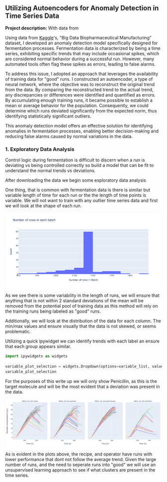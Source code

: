 ## Utilizing Autoencoders for Anomaly Detection in Time Series Data

**Project description:** With data from 

Using data from [Kaggle](https://www.kaggle.com/datasets/stephengoldie/big-databiopharmaceutical-manufacturing)'s, "Big Data Biopharmaceutical Manufacturing" dataset, I developed an anomaly detection model specifically designed for fermentation processes. Fermentation data is characterized by being a time series, exhibiting specific trends that may include occasional spikes, which are considered normal behavior during a successful run. However, many automated tools often flag these spikes as errors, leading to false alarms.

To address this issue, I adopted an approach that leverages the availability of training data for "good" runs. I constructed an autoencoder, a type of neural network, where the objective was to reconstruct the original trend from the data. By comparing the reconstructed trend to the actual trend, any discrepancies or differences were identified and quantified as errors. By accumulating enough training runs, it became possible to establish a mean or average behavior for the population. Consequently, we could determine which runs deviated significantly from the expected norm, thus identifying statistically significant outliers.

This anomaly detection model offers an effective solution for identifying anomalies in fermentation processes, enabling better decision-making and reducing false alarms caused by normal variations in the data.

 <!-- I created an anomaly detection model that allows for fermentation process. Because fermentation data is a time series, with specific trends having "spikes" as part of a good run, a lot automated tooling will detect errors, when they are actually normal behaviors. The apporach i took was that since there is training data for "good" runs, we will build an autoencoder, whrre the reconstruction will be compared to the original trend. Any difference between actual and predicted will be summarized as error. Thus with enough runs, we can determine a mean for the population and see which runs are statistically an outlier. -->

### 1. Exploratory Data Analysis

Control logic during fermentation is difficult to discern when a run is deviating vs being controlled correctly so build a model that can be fit to understand the normal trends vs deviations. 

After downloading the data we begin some exploratory data analysis 

One thing, that is common with fermentation data is there is similar but variable length of time for each run or the the length of time points is variable. We will not want to train with any outlier time series data and first we will look at the shape of each run.

<img src="images/hist_rows_by_batch.png?raw=true"/>

As we see there is some variability in the length of runs, we will ensure that anything that is not within 2 standard deviations of the mean will be removed from the potential pool of training data as this method will rely on the training runs being labeled as "good" runs.

Additionally, we will look at the distribution of the data for each column. The min/max values and ensure visually that the data is not skewed, or seems problematic.

Utilizing a quick ipywidget we can identify trends with each label an ensure that each group appears similar.

```python
import ipywidgets as widgets
 
variable_plot_selection = widgets.Dropdown(options=variable_list, value = 'Penicillin concentration(P:g/L)')
variable_plot_selection
```
For the purposes of this write up we will only show Penicillin, as this is the target molecule and will be the most evident that a deviation was present in the data. 

![Penicillin Plotted by Reference Category](images/image.png)

As is evident in the plots above, the recipe, and operator have runs with lower performance that dont not follow the average trend. Given the large number of runs, and the need to seperate runs into "good" we will use an unsupervised learning approach to see if what clusters are present in the time series.



<!-- 

```javascript
if (isAwesome){
  return true
}
```

### 2. Assess assumptions on which statistical inference will be based

```javascript
if (isAwesome){
  return true
}
```

### 3. Support the selection of appropriate statistical tools and techniques

<img src="images/dummy_thumbnail.jpg?raw=true"/>

### 4. Provide a basis for further data collection through surveys or experiments

Sed ut perspiciatis unde omnis iste natus error sit voluptatem accusantium doloremque laudantium, totam rem aperiam, eaque ipsa quae ab illo inventore veritatis et quasi architecto beatae vitae dicta sunt explicabo. 

For more details see [GitHub Flavored Markdown](https://guides.github.com/features/mastering-markdown/). -->
